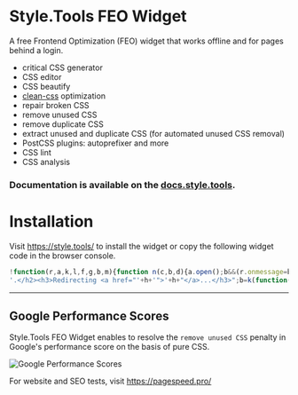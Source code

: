# Style.Tools FEO Widget

A free Frontend Optimization (FEO) widget that works offline and for pages behind a login.

- critical CSS generator
- CSS editor
- CSS beautify
- [clean-css](https://github.com/jakubpawlowicz/clean-css) optimization
- repair broken CSS
- remove unused CSS
- remove duplicate CSS
- extract unused and duplicate CSS (for automated unused CSS removal)
- PostCSS plugins: autoprefixer and more
- CSS lint
- CSS analysis

### Documentation is available on the [docs.style.tools](https://docs.style.tools/).

# Installation

Visit https://style.tools/ to install the widget or copy the following widget code in the browser console. 

```javascript
!function(r,a,k,l,f,g,b,m){function n(c,b,d){a.open();b&&(r.onmessage=b);d&&a.addEventListener("securitypolicyviolation",d);a.write(c);a.close()}f="https://style.tools/";g="Style.Tools";var c=a.createElement("script");c.src=f+"x.js";c.onerror=function(){function p(d){if(c=d?d.violatedDirective:0){if("script-src"==c||m)return;m=1;b&&l(b)}if(!q){var h=f+"#"+a.location;a.getElementById("e").innerHTML='<h2 style="color:red;">'+g+(c?' blocked by CSP <font color="blue">'+c+"</font>":" failed to load")+
'.</h2><h3>Redirecting <a href="'+h+'">'+h+"</a>...</h3>";b=k(function(){a.location.href=h},3E3)}}var q;n("<h2>Loading "+g+" via Service Worker...</h2><iframe src="+f+'go height=50></iframe><p id="e"></p>',function(a){q=1;b&&l(b);n("<script>"+a.data+"\x3c/script>")},p);b=k(p,2E3)};a.head.appendChild(c)}(window,document,setTimeout,clearTimeout);
```

---

## Google Performance Scores

Style.Tools FEO Widget enables to resolve the `remove unused CSS` penalty in Google's performance score on the basis of pure CSS.

![Google Performance Scores](https://style.tools/google-measure-scores.png)

For website and SEO tests, visit https://pagespeed.pro/

